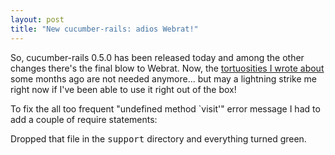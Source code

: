 ```yaml
---
layout: post
title: "New cucumber-rails: adios Webrat!"
---
```

So, cucumber-rails 0.5.0 has been released today and among the other changes
there's the final blow to Webrat. Now, the [tortuosities I wrote
about](/2010/12/06/coercing-cucumber-and-webrat-to-cooperate.html) some months
ago are not needed anymore... but may a lightning strike me right now if I've
been able to use it right out of the box!

To fix the all too frequent "undefined method \`visit'" error message I had to
add a couple of require statements:

<script src="https://gist.github.com/977000.js?file=capybara-workaround.rb">false;</script>

Dropped that file in the <tt>support</tt> directory and everything turned
green.
